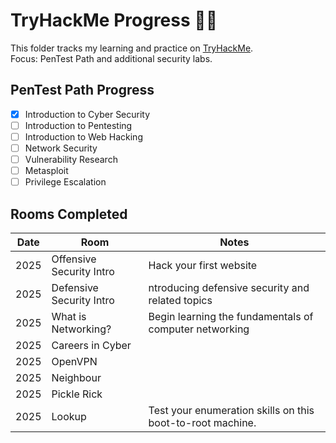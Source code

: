 # TryHackMe Progress 🕵️‍♂️

This folder tracks my learning and practice on [TryHackMe](https://tryhackme.com).  
Focus: PenTest Path and additional security labs.

## PenTest Path Progress
- [X] Introduction to Cyber Security
- [ ] Introduction to Pentesting
- [ ] Introduction to Web Hacking
- [ ] Network Security
- [ ] Vulnerability Research
- [ ] Metasploit
- [ ] Privilege Escalation

## Rooms Completed
| Date | Room | Notes |
|------|------|-------|
| 2025 | Offensive Security Intro | Hack your first website
| 2025 | Defensive Security Intro | ntroducing defensive security and related topics
| 2025 | What is Networking? | Begin learning the fundamentals of computer networking
| 2025 | Careers in Cyber |
| 2025 | OpenVPN | 
| 2025  | Neighbour | 
| 2025 | Pickle Rick | 
| 2025 | Lookup | Test your enumeration skills on this boot-to-root machine.
